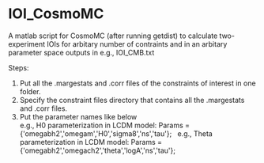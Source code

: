 # IOI_CosmoMC

A matlab script for CosmoMC (after running getdist) to calculate two-experiment IOIs for arbitary number of contraints and in an arbitary parameter space outputs in e.g., IOI_CMB.txt  

Steps:
1. Put all the .margestats and .corr files of the constraints of interest in one folder.
2. Specify the constraint files directory that contains all the .margestats and .corr files.
3. Put the parameter names like below  
   e.g., H0 parameterization in LCDM model: Params = {'omegabh2','omegam','H0','sigma8','ns','tau'};         
   e.g., Theta parameterization in LCDM model: Params = {'omegabh2','omegach2','theta','logA','ns','tau'};   
